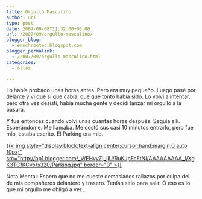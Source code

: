 ```yaml
---
title: Orgullo Masculino
author: uri
type: post
date: 2007-09-08T11:32:00+00:00
url: /2007/09/orgullo-masculino/
blogger_blog:
  - enochrooted.blogspot.com
blogger_permalink:
  - /2007/09/orgullo-masculino.html
categories:
  - ollas

---
```

Lo había probado unas horas antes. Pero era muy pequeño. Luego pasé por delante y vi que sí que cabía, que qué tonto había sido. Lo volví a intentar, pero otra vez desistí, había mucha gente y decidí lanzar mi orgullo a la basura.

Y fue entonces cuando volví unas cuantas horas después. Seguía allí. Esperándome. Me llamaba. Me costó sus casi 10 minutos entrarlo, pero fue mío, estaba escrito. El Parking era mío.

[{{< img style="display:block;text-align:center;cursor:hand;margin:0 auto 10px;" src="http://bp1.blogger.com/_WEHvyZj_jiU/RuKJpFcFtNI/AAAAAAAAA_I/XgK3TCfKCvo/s320/Parking.jpg" border="0" >}}][1]

Nota Mental: Espero que no me cueste demasiados rallazos por culpa del de mis compañeros delantero y trasero. Tenían sitio para salir. O eso es lo que mi orgullo me obligó a ver&#8230;

 [1]: http://bp1.blogger.com/_WEHvyZj_jiU/RuKJpFcFtNI/AAAAAAAAA_I/XgK3TCfKCvo/s1600-h/Parking.jpg